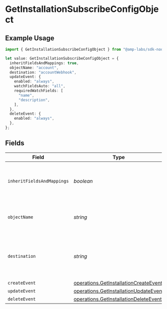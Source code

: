 # GetInstallationSubscribeConfigObject

## Example Usage

```typescript
import { GetInstallationSubscribeConfigObject } from "@amp-labs/sdk-node-platform/models/operations";

let value: GetInstallationSubscribeConfigObject = {
  inheritFieldsAndMappings: true,
  objectName: "account",
  destination: "accountWebhook",
  updateEvent: {
    enabled: "always",
    watchFieldsAuto: "all",
    requiredWatchFields: [
      "name",
      "description",
    ],
  },
  deleteEvent: {
    enabled: "always",
  },
};
```

## Fields

| Field                                                                                          | Type                                                                                           | Required                                                                                       | Description                                                                                    | Example                                                                                        |
| ---------------------------------------------------------------------------------------------- | ---------------------------------------------------------------------------------------------- | ---------------------------------------------------------------------------------------------- | ---------------------------------------------------------------------------------------------- | ---------------------------------------------------------------------------------------------- |
| `inheritFieldsAndMappings`                                                                     | *boolean*                                                                                      | :heavy_check_mark:                                                                             | Whether to inherit fields and mappings from the read config.                                   | true                                                                                           |
| `objectName`                                                                                   | *string*                                                                                       | :heavy_check_mark:                                                                             | The name of the object to subscribe to.                                                        | account                                                                                        |
| `destination`                                                                                  | *string*                                                                                       | :heavy_check_mark:                                                                             | The name of the destination that the result should be sent to.                                 | accountWebhook                                                                                 |
| `createEvent`                                                                                  | [operations.GetInstallationCreateEvent](../../models/operations/getinstallationcreateevent.md) | :heavy_minus_sign:                                                                             | N/A                                                                                            |                                                                                                |
| `updateEvent`                                                                                  | [operations.GetInstallationUpdateEvent](../../models/operations/getinstallationupdateevent.md) | :heavy_minus_sign:                                                                             | N/A                                                                                            |                                                                                                |
| `deleteEvent`                                                                                  | [operations.GetInstallationDeleteEvent](../../models/operations/getinstallationdeleteevent.md) | :heavy_minus_sign:                                                                             | N/A                                                                                            |                                                                                                |